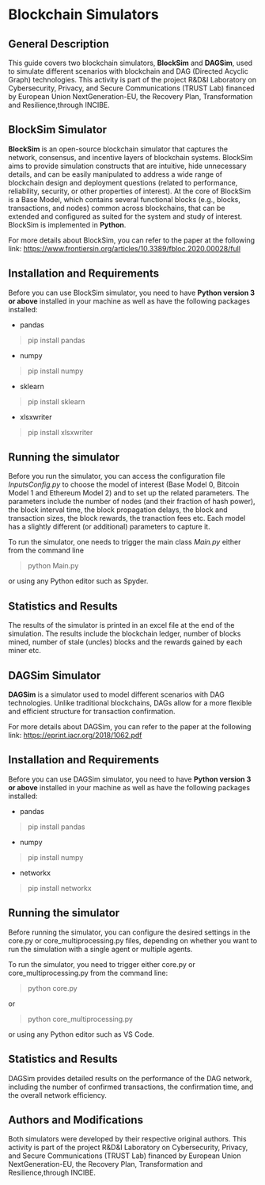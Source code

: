 # Blockchain Simulators

## General Description
This guide covers two blockchain simulators, **BlockSim** and **DAGSim**, used to simulate different scenarios with blockchain and DAG (Directed Acyclic Graph) technologies. This activity is part of the project R&D&I Laboratory on Cybersecurity, Privacy, and Secure Communications (TRUST Lab) financed by European Union NextGeneration-EU, the Recovery Plan, Transformation and Resilience,through INCIBE.

## BlockSim Simulator

**BlockSim** is an open-source blockchain simulator that captures the network, consensus, and incentive layers of blockchain systems. BlockSim aims to provide simulation constructs that are intuitive, hide unnecessary details, and can be easily manipulated to address a wide range of blockchain design and deployment questions (related to performance, reliability, security, or other properties of interest). At the core of BlockSim is a Base Model, which contains several functional blocks (e.g., blocks, transactions, and nodes) common across blockchains, that can be extended and configured as suited for the system and study of interest. BlockSim is implemented in **Python**.

For more details about BlockSim, you can refer to the paper at the following link: https://www.frontiersin.org/articles/10.3389/fbloc.2020.00028/full 

## Installation and Requirements

Before you can use BlockSim  simulator, you need to have **Python version 3 or above** installed in your machine as well as have the following packages installed:

- pandas 
>pip install pandas
- numpy 
>pip install numpy
- sklearn 
>pip install sklearn
- xlsxwriter
>pip install xlsxwriter

## Running the simulator

Before you run the simulator, you can access the configuration file *InputsConfig.py* to choose the model of interest (Base Model 0, Bitcoin Model 1 and Ethereum Model 2) and to set up the related parameters.
The parameters include the number of nodes (and their fraction of hash power), the block interval time, the block propagation delays, the block and transaction sizes, the block rewards, the tranaction fees etc.
Each model has a slightly different (or additional) parameters to capture it.

To run the simulator, one needs to trigger the main class *Main.py* either from the command line
> python Main.py

or using any Python editor such as Spyder.

## Statistics and Results

The results of the simulator is printed in an excel file at the end of the simulation. The results include the blockchain ledger, number of blocks mined, number of stale (uncles) blocks and the rewards gained by each miner etc. 


## DAGSim Simulator

**DAGSim** is a simulator used to model different scenarios with DAG technologies. Unlike traditional blockchains, DAGs allow for a more flexible and efficient structure for transaction confirmation.

For more details about DAGSim, you can refer to the paper at the following link: https://eprint.iacr.org/2018/1062.pdf 

## Installation and Requirements

Before you can use DAGSim  simulator, you need to have **Python version 3 or above** installed in your machine as well as have the following packages installed:

- pandas 
>pip install pandas
- numpy 
>pip install numpy
- networkx
>pip install networkx

## Running the simulator

Before running the simulator, you can configure the desired settings in the core.py or core_multiprocessing.py files, depending on whether you want to run the simulation with a single agent or multiple agents.

To run the simulator, you need to trigger either core.py or core_multiprocessing.py from the command line:

> python core.py

or

> python core_multiprocessing.py

or using any Python editor such as VS Code.

## Statistics and Results

DAGSim provides detailed results on the performance of the DAG network, including the number of confirmed transactions, the confirmation time, and the overall network efficiency.

## Authors and Modifications
Both simulators were developed by their respective original authors. This activity is part of the project R&D&I Laboratory on Cybersecurity, Privacy, and Secure Communications (TRUST Lab) financed by European Union NextGeneration-EU, the Recovery Plan, Transformation and Resilience,through INCIBE.